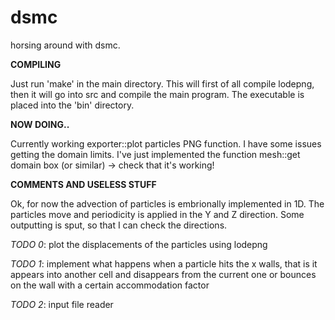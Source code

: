 # dsmc
horsing around with dsmc.

**COMPILING**

Just run 'make' in the main directory.
This will first of all compile lodepng, then it will go into src and compile the main program.
The executable is placed into the 'bin' directory.


**NOW DOING..**

Currently working exporter::plot particles PNG function. I have some issues getting the domain
limits. I've just implemented the function mesh::get domain box (or similar) -> check that it's 
working!

**COMMENTS AND USELESS STUFF**

Ok, for now the advection of particles is embrionally implemented in 1D.
The particles move and periodicity is applied in the Y and Z direction.
Some outputting is sput, so that I can check the directions.

*TODO 0*: plot the displacements of the particles using lodepng

*TODO 1*: implement what happens when a particle hits the x walls, that is
        it appears into another cell and disappears from the current one
        or bounces on the wall with a certain accommodation factor

*TODO 2*: input file reader

